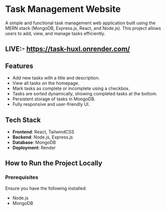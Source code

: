 # Task Management Website  

A simple and functional task management web application built using the MERN stack (MongoDB, Express.js, React, and Node.js). This project allows users to add, view, and manage tasks efficiently.

## LIVE:- https://task-huxl.onrender.com/

## Features  

- Add new tasks with a title and description.  
- View all tasks on the homepage.  
- Mark tasks as complete or incomplete using a checkbox.  
- Tasks are sorted dynamically, showing completed tasks at the bottom.  
- Persistent storage of tasks in MongoDB.  
- Fully responsive and user-friendly UI.  

## Tech Stack  

- **Frontend**: React, TailwindCSS  
- **Backend**: Node.js, Express.js  
- **Database**: MongoDB  
- **Deployment**: Render

## How to Run the Project Locally  

### Prerequisites  
Ensure you have the following installed:  
- Node.js  
- MongoDB  



